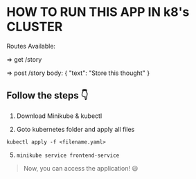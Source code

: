 # HOW TO RUN THIS APP IN k8's CLUSTER

Routes Available:

=> get /story

=> post /story
    body: {
        "text": "Store this thought"
    }

## Follow the steps 👇

1. Download Minikube & kubectl

2. Goto kubernetes folder and apply all files

```kubectl apply -f <filename.yaml>```

5. ```minikube service frontend-service```

> Now, you can access the application! 😃